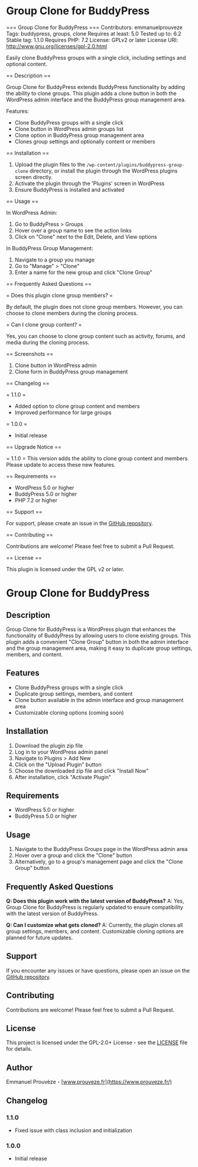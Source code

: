 # Group Clone for BuddyPress

=== Group Clone for BuddyPress ===
Contributors: emmanuelprouveze
Tags: buddypress, groups, clone
Requires at least: 5.0
Tested up to: 6.2
Stable tag: 1.1.0
Requires PHP: 7.2
License: GPLv2 or later
License URI: http://www.gnu.org/licenses/gpl-2.0.html

Easily clone BuddyPress groups with a single click, including settings and optional content.

== Description ==

Group Clone for BuddyPress extends BuddyPress functionality by adding the ability to clone groups. This plugin adds a clone button in both the WordPress admin interface and the BuddyPress group management area.

Features:

* Clone BuddyPress groups with a single click
* Clone button in WordPress admin groups list
* Clone option in BuddyPress group management area
* Clones group settings and optionally content or members

== Installation ==

1. Upload the plugin files to the `/wp-content/plugins/buddypress-group-clone` directory, or install the plugin through the WordPress plugins screen directly.
2. Activate the plugin through the 'Plugins' screen in WordPress
3. Ensure BuddyPress is installed and activated

== Usage ==

In WordPress Admin:
1. Go to BuddyPress > Groups
2. Hover over a group name to see the action links
3. Click on "Clone" next to the Edit, Delete, and View options

In BuddyPress Group Management:
1. Navigate to a group you manage
2. Go to "Manage" > "Clone"
3. Enter a name for the new group and click "Clone Group"

== Frequently Asked Questions ==

= Does this plugin clone group members? =

By default, the plugin does not clone group members. However, you can choose to clone members during the cloning process.

= Can I clone group content? =

Yes, you can choose to clone group content such as activity, forums, and media during the cloning process.

== Screenshots ==

1. Clone button in WordPress admin
2. Clone form in BuddyPress group management

== Changelog ==

= 1.1.0 =
* Added option to clone group content and members
* Improved performance for large groups

= 1.0.0 =
* Initial release

== Upgrade Notice ==

= 1.1.0 =
This version adds the ability to clone group content and members. Please update to access these new features.

== Requirements ==

* WordPress 5.0 or higher
* BuddyPress 5.0 or higher
* PHP 7.2 or higher

== Support ==

For support, please create an issue in the [GitHub repository](https://github.com/EmmanuelProuveze/group-clone-for-buddypress).

== Contributing ==

Contributions are welcome! Please feel free to submit a Pull Request.

== License ==

This plugin is licensed under the GPL v2 or later.
# Group Clone for BuddyPress

## Description

Group Clone for BuddyPress is a WordPress plugin that enhances the functionality of BuddyPress by allowing users to clone existing groups. This plugin adds a convenient "Clone Group" button in both the admin interface and the group management area, making it easy to duplicate group settings, members, and content.

## Features

- Clone BuddyPress groups with a single click
- Duplicate group settings, members, and content
- Clone button available in the admin interface and group management area
- Customizable cloning options (coming soon)

## Installation

1. Download the plugin zip file
2. Log in to your WordPress admin panel
3. Navigate to Plugins > Add New
4. Click on the "Upload Plugin" button
5. Choose the downloaded zip file and click "Install Now"
6. After installation, click "Activate Plugin"

## Requirements

- WordPress 5.0 or higher
- BuddyPress 5.0 or higher

## Usage

1. Navigate to the BuddyPress Groups page in the WordPress admin area
2. Hover over a group and click the "Clone" button
3. Alternatively, go to a group's management page and click the "Clone Group" button

## Frequently Asked Questions

**Q: Does this plugin work with the latest version of BuddyPress?**
A: Yes, Group Clone for BuddyPress is regularly updated to ensure compatibility with the latest version of BuddyPress.

**Q: Can I customize what gets cloned?**
A: Currently, the plugin clones all group settings, members, and content. Customizable cloning options are planned for future updates.

## Support

If you encounter any issues or have questions, please open an issue on the [GitHub repository](https://github.com/EmmanuelProuveze/group-clone-for-buddypress/issues).

## Contributing

Contributions are welcome! Please feel free to submit a Pull Request.

## License

This project is licensed under the GPL-2.0+ License - see the [LICENSE](LICENSE) file for details.

## Author

Emmanuel Prouvèze - [www.prouveze.fr](https://www.prouveze.fr/)

## Changelog

### 1.1.0
- Fixed issue with class inclusion and initialization

### 1.0.0
- Initial release
